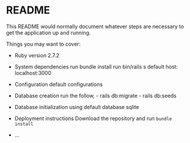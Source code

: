 # README

This README would normally document whatever steps are necessary to get the
application up and running.

Things you may want to cover:

* Ruby version
    2.7.2

* System dependencies
    run bundle install
    run bin/rails s
        default host: localhost:3000

* Configuration
    default configurations

* Database creation
    run the follow,
        - rails db:migrate
        - rails db:seeds

* Database initialization
    using default database sqlite

* Deployment instructions
    Download the repository and run `bundle install`

* ...
